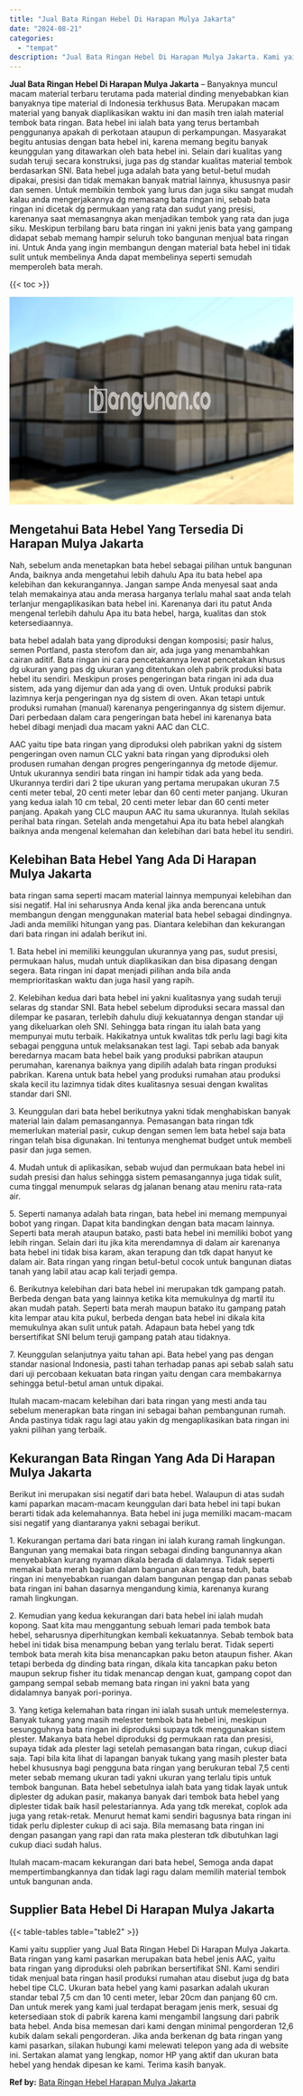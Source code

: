 ```yaml
---
title: "Jual Bata Ringan Hebel Di Harapan Mulya Jakarta"
date: "2024-08-21"
categories: 
  - "tempat"
description: "Jual Bata Ringan Hebel Di Harapan Mulya Jakarta. Kami yaitu supplier yang Jual Bata Ringan Hebel Di Harapan Mulya Jakarta. Bata ringan yang kami pasarkan mer..."
---
```


**Jual Bata Ringan Hebel Di Harapan Mulya Jakarta** – Banyaknya muncul macam material terbaru terutama pada material dinding menyebabkan kian banyaknya tipe material di Indonesia terkhusus Bata. Merupakan macam material yang banyak diaplikasikan waktu ini dan masih tren ialah material tembok bata ringan. Bata hebel ini ialah bata yang terus bertambah penggunanya apakah di perkotaan ataupun di perkampungan. Masyarakat begitu antusias dengan bata hebel ini, karena memang begitu banyak keunggulan yang ditawarkan oleh bata hebel ini. Selain dari kualitas yang sudah teruji secara konstruksi, juga pas dg standar kualitas material tembok berdasarkan SNI. Bata hebel juga adalah bata yang betul-betul mudah dipakai, presisi dan tidak memakan banyak matrial lainnya, khususnya pasir dan semen. Untuk membikin tembok yang lurus dan juga siku sangat mudah kalau anda mengerjakannya dg memasang bata ringan ini, sebab bata ringan ini dicetak dg permukaan yang rata dan sudut yang presisi, karenanya saat memasangnya akan menjadikan tembok yang rata dan juga siku. Meskipun terbilang baru bata ringan ini yakni jenis bata yang gampang didapat sebab memang hampir seluruh toko bangunan menjual bata ringan ini. Untuk Anda yang ingin membangun dengan material bata hebel ini tidak sulit untuk membelinya Anda dapat membelinya seperti semudah memperoleh bata merah.

{{< toc >}}

![Jual Bata Ringan Hebel Di Harapan Mulya Jakarta](/images/jual-hebel-murah-35.png)

## Mengetahui Bata Hebel Yang Tersedia Di Harapan Mulya Jakarta

Nah, sebelum anda menetapkan bata hebel sebagai pilihan untuk bangunan Anda, baiknya anda mengetahui lebih dahulu Apa itu bata hebel apa kelebihan dan kekurangannya. Jangan sampe Anda menyesal saat anda telah memakainya atau anda merasa harganya terlalu mahal saat anda telah terlanjur mengaplikasikan bata hebel ini. Karenanya dari itu patut Anda mengenal terlebih dahulu Apa itu bata hebel, harga, kualitas dan stok ketersediaannya.

bata hebel adalah bata yang diproduksi dengan komposisi; pasir halus, semen Portland, pasta sterofom dan air, ada juga yang menambahkan cairan aditif. Bata ringan ini cara pencetakannya lewat pencetakan khusus dg ukuran yang pas dg ukuran yang ditentukan oleh pabrik produksi bata hebel itu sendiri. Meskipun proses pengeringan bata ringan ini ada dua sistem, ada yang dijemur dan ada yang di oven. Untuk produksi pabrik lazimnya kerja pengeringan nya dg sistem di oven. Akan tetapi untuk produksi rumahan (manual) karenanya pengeringannya dg sistem dijemur. Dari perbedaan dalam cara pengeringan bata hebel ini karenanya bata hebel dibagi menjadi dua macam yakni AAC dan CLC.

AAC yaitu tipe bata ringan yang diproduksi oleh pabrikan yakni dg sistem pengeringan oven namun CLC yakni bata ringan yang diproduksi oleh produsen rumahan dengan progres pengeringannya dg metode dijemur. Untuk ukurannya sendiri bata ringan ini hampir tidak ada yang beda. Ukurannya terdiri dari 2 tipe ukuran yang pertama merupakan ukuran 7.5 centi meter tebal, 20 centi meter lebar dan 60 centi meter panjang. Ukuran yang kedua ialah 10 cm tebal, 20 centi meter lebar dan 60 centi meter panjang. Apakah yang CLC maupun AAC itu sama ukurannya. Itulah sekilas perihal bata ringan. Setelah anda mengetahui Apa itu bata hebel alangkah baiknya anda mengenal kelemahan dan kelebihan dari bata hebel itu sendiri.

## Kelebihan Bata Hebel Yang Ada Di Harapan Mulya Jakarta

bata ringan sama seperti macam material lainnya mempunyai kelebihan dan sisi negatif. Hal ini seharusnya Anda kenal jika anda berencana untuk membangun dengan menggunakan material bata hebel sebagai dindingnya. Jadi anda memiliki hitungan yang pas. Diantara kelebihan dan kekurangan dari bata ringan ini adalah berikut ini.

1\. Bata hebel ini memiliki keunggulan ukurannya yang pas, sudut presisi, permukaan halus, mudah untuk diaplikasikan dan bisa dipasang dengan segera. Bata ringan ini dapat menjadi pilihan anda bila anda memprioritaskan waktu dan juga hasil yang rapih.

2\. Kelebihan kedua dari bata hebel ini yakni kualitasnya yang sudah teruji selaras dg standar SNI. Bata hebel sebelum diproduksi secara massal dan dilempar ke pasaran, terlebih dahulu diuji kekuatannya dengan standar uji yang dikeluarkan oleh SNI. Sehingga bata ringan itu ialah bata yang mempunyai mutu terbaik. Hakikatnya untuk kwalitas tdk perlu lagi bagi kita sebagai pengguna untuk melaksanakan test lagi. Tapi sebab ada banyak beredarnya macam bata hebel baik yang produksi pabrikan ataupun perumahan, karenanya baiknya yang dipilih adalah bata ringan produksi pabrikan. Karena untuk bata hebel yang produksi rumahan atau produksi skala kecil itu lazimnya tidak dites kualitasnya sesuai dengan kwalitas standar dari SNI.

3\. Keunggulan dari bata hebel berikutnya yakni tidak menghabiskan banyak material lain dalam pemasangannya. Pemasangan bata ringan tdk memerlukan material pasir, cukup dengan semen lem bata hebel saja bata ringan telah bisa digunakan. Ini tentunya menghemat budget untuk membeli pasir dan juga semen.

4\. Mudah untuk di aplikasikan, sebab wujud dan permukaan bata hebel ini sudah presisi dan halus sehingga sistem pemasangannya juga tidak sulit, cuma tinggal menumpuk selaras dg jalanan benang atau meniru rata-rata air.

5\. Seperti namanya adalah bata ringan, bata hebel ini memang mempunyai bobot yang ringan. Dapat kita bandingkan dengan bata macam lainnya. Seperti bata merah ataupun batako, pasti bata hebel ini memiliki bobot yang lebih ringan. Selain dari itu jika kita merendamnya di dalam air karenanya bata hebel ini tidak bisa karam, akan terapung dan tdk dapat hanyut ke dalam air. Bata ringan yang ringan betul-betul cocok untuk bangunan diatas tanah yang labil atau acap kali terjadi gempa.

6\. Berikutnya kelebihan dari bata hebel ini merupakan tdk gampang patah. Berbeda dengan bata yang lainnya ketika kita memukulnya dg martil itu akan mudah patah. Seperti bata merah maupun batako itu gampang patah kita lempar atau kita pukul, berbeda dengan bata hebel ini dikala kita memukulnya akan sulit untuk patah. Adapaun bata hebel yang tdk bersertifikat SNI belum teruji gampang patah atau tidaknya.

7\. Keunggulan selanjutnya yaitu tahan api. Bata hebel yang pas dengan standar nasional Indonesia, pasti tahan terhadap panas api sebab salah satu dari uji percobaan kekuatan bata ringan yaitu dengan cara membakarnya sehingga betul-betul aman untuk dipakai.

Itulah macam-macam kelebihan dari bata ringan yang mesti anda tau sebelum menerapkan bata ringan ini sebagai bahan pembangunan rumah. Anda pastinya tidak ragu lagi atau yakin dg mengaplikasikan bata ringan ini yakni pilihan yang terbaik.

## Kekurangan Bata Ringan Yang Ada Di Harapan Mulya Jakarta

Berikut ini merupakan sisi negatif dari bata hebel. Walaupun di atas sudah kami paparkan macam-macam keunggulan dari bata hebel ini tapi bukan berarti tidak ada kelemahannya. Bata hebel ini juga memiliki macam-macam sisi negatif yang diantaranya yakni sebagai berikut.

1\. Kekurangan pertama dari bata ringan ini ialah kurang ramah lingkungan. Bangunan yang memakai bata ringan sebagai dinding bangunannya akan menyebabkan kurang nyaman dikala berada di dalamnya. Tidak seperti memakai bata merah bagian dalam bangunan akan terasa teduh, bata ringan ini menyebabkan ruangan dalam bangunan pengap dan panas sebab bata ringan ini bahan dasarnya mengandung kimia, karenanya kurang ramah lingkungan.

2\. Kemudian yang kedua kekurangan dari bata hebel ini ialah mudah kopong. Saat kita mau menggantung sebuah lemari pada tembok bata hebel, seharusnya diperhitungkan kembali kekuatannya. Sebab tembok bata hebel ini tidak bisa menampung beban yang terlalu berat. Tidak seperti tembok bata merah kita bisa menancapkan paku beton ataupun fisher. Akan tetapi berbeda dg dinding bata ringan, dikala kita tancapkan paku beton maupun sekrup fisher itu tidak menancap dengan kuat, gampang copot dan gampang sempal sebab memang bata ringan ini yakni bata yang didalamnya banyak pori-porinya.

3\. Yang ketiga kelemahan bata ringan ini ialah susah untuk memelesternya. Banyak tukang yang masih melester tembok bata hebel ini, meskipun sesungguhnya bata ringan ini diproduksi supaya tdk menggunakan sistem plester. Makanya bata hebel diproduksi dg permukaan rata dan presisi, supaya tidak ada plester lagi setelah pemasangan bata ringan, cukup diaci saja. Tapi bila kita lihat di lapangan banyak tukang yang masih plester bata hebel khususnya bagi pengguna bata ringan yang berukuran tebal 7,5 centi meter sebab memang ukuran tadi yakni ukuran yang terlalu tipis untuk tembok bangunan. Bata hebel sebetulnya ialah bata yang tidak layak untuk diplester dg adukan pasir, makanya banyak dari tembok bata hebel yang diplester tidak baik hasil pelestariannya. Ada yang tdk merekat, coplok ada juga yang retak-retak. Menurut hemat kami sendiri bagusnya bata ringan ini tidak perlu diplester cukup di aci saja. Bila memasang bata ringan ini dengan pasangan yang rapi dan rata maka plesteran tdk dibutuhkan lagi cukup diaci sudah halus.

Itulah macam-macam kekurangan dari bata hebel, Semoga anda dapat mempertimbangkannya dan tidak lagi ragu dalam memilih material tembok untuk bangunan anda.

## Supplier Bata Hebel Di Harapan Mulya Jakarta

{{< table-tables table="table2" >}}

Kami yaitu supplier yang Jual Bata Ringan Hebel Di Harapan Mulya Jakarta. Bata ringan yang kami pasarkan merupakan bata hebel jenis AAC, yaitu bata ringan yang diproduksi oleh pabrikan bersertifikat SNI. Kami sendiri tidak menjual bata ringan hasil produksi rumahan atau disebut juga dg bata hebel tipe CLC. Ukuran bata hebel yang kami pasarkan adalah ukuran standar tebal 7,5 cm dan 10 centi meter, lebar 20cm dan panjang 60 cm. Dan untuk merek yang kami jual terdapat beragam jenis merk, sesuai dg ketersediaan stok di pabrik karena kami mengambil langsung dari pabrik bata hebel. Anda bisa memesan dari kami dengan minimal pengorderan 12,6 kubik dalam sekali pengorderan. Jika anda berkenan dg bata ringan yang kami pasarkan, silakan hubungi kami melewati telepon yang ada di website ini. Sertakan alamat yang lengkap, nomor HP yang aktif dan ukuran bata hebel yang hendak dipesan ke kami. Terima kasih banyak.

**Ref by:** [Bata Ringan Hebel Harapan Mulya Jakarta](https://id.wikipedia.org/wiki/Bata)
